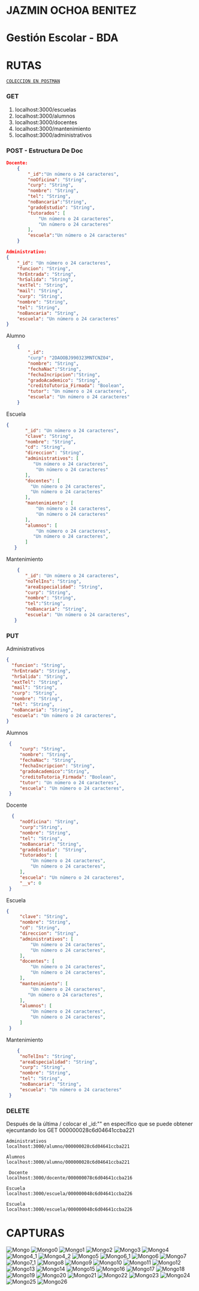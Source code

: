 # **JAZMIN OCHOA BENITEZ**
# Gestión Escolar - BDA
# RUTAS
[`COLECCION EN POSTMAN`](https://www.getpostman.com/collections/304b6dfd9b5fb5f971a6)


### GET
1. localhost:3000/escuelas
2. localhost:3000/alumnos
3. localhost:3000/docentes
4. localhost:3000/mantenimiento
5. localhost:3000/administrativos
### POST - Estructura De Doc
``` json
Docente:
    {
        "_id":"Un número o 24 caracteres",
        "noOficina": "String",
        "curp": "String",
        "nombre": "String",
        "tel": "String",
        "noBancaria":"String",
        "gradoEstudio": "String",
        "tutorados": [
            "Un número o 24 caracteres",
            "Un número o 24 caracteres"
        ],
        "escuela":"Un número o 24 caracteres"
    }
```

```json
Administrativo:
{
    "_id": "Un número o 24 caracteres",
    "funcion": "String",
    "hrEntrada": "String",
    "hrSalida": "String",
    "extTel": "String",
    "mail": "String",
    "curp": "String",
    "nombre": "String",
    "tel": "String",
    "noBancaria": "String",
    "escuela": "Un número o 24 caracteres"
}
```
Alumno
```json
    {
        "_id":
        "curp": "2DAOOBJ990323MNTCNZ04",
        "nombre": "String",
        "fechaNac":"String",
        "fechaIncripcion":"String",
        "gradoAcademico": "String",
        "creditoTutoria_Firmada": "Boolean",
        "tutor": "Un número o 24 caracteres",
        "escuela": "Un número o 24 caracteres"
    }
 ```
 Escuela
 ```json
 {
        "_id": "Un número o 24 caracteres",
        "clave": "String",
        "nombre": "String",
        "cd": "String",
        "direccion": "String",
        "administrativos": [
           "Un número o 24 caracteres",
            "Un número o 24 caracteres"
        ],
        "docentes": [
          "Un número o 24 caracteres",
          "Un número o 24 caracteres"
        ],
        "mantenimiento": [
            "Un número o 24 caracteres",
            "Un número o 24 caracteres"
        ],
        "alumnos": [
            "Un número o 24 caracteres",
           "Un número o 24 caracteres",
        ]
    }
 ```
 Mantenimiento
 ```json
     {
        "_id": "Un número o 24 caracteres",
        "noTelIns": "String",
        "areaEspecialidad": "String",
        "curp": "String",
        "nombre": "String",
        "tel":"String",
        "noBancaria": "String",
        "escuela": "Un número o 24 caracteres",
    }
 ```

### PUT
Administrativos
  ```json
  {
    "funcion": "String",
    "hrEntrada": "String",
    "hrSalida": "String",
    "extTel": "String",
    "mail": "String",
    "curp": "String",
    "nombre": "String",
    "tel": "String",
    "noBancaria": "String",
    "escuela": "Un número o 24 caracteres",
}
 ```
Alumnos
   ```json
    {
        "curp": "String",
        "nombre": "String",
        "fechaNac": "String",
        "fechaIncripcion": "String",
        "gradoAcademico":"String",
        "creditoTutoria_Firmada": "Boolean",
        "tutor": "Un número o 24 caracteres",
        "escuela": "Un número o 24 caracteres",
    }
 ```
 Docente
   ```json
     {
        "noOficina": "String",
        "curp":"String",
        "nombre": "String",
        "tel": "String",
        "noBancaria": "String",
        "gradoEstudio": "String",
        "tutorados": [
            "Un número o 24 caracteres",
            "Un número o 24 caracteres",
        ],
        "escuela": "Un número o 24 caracteres",
        "__v": 0
    }
 ```

 Escuela
   ```json
   {
        "clave": "String",
        "nombre": "String",
        "cd": "String",
        "direccion": "String",
        "administrativos": [
            "Un número o 24 caracteres",
            "Un número o 24 caracteres",
        ],
        "docentes": [
            "Un número o 24 caracteres",
            "Un número o 24 caracteres",
        ],
        "mantenimiento": [
            "Un número o 24 caracteres",
           "Un número o 24 caracteres",
        ],
        "alumnos": [
            "Un número o 24 caracteres",
            "Un número o 24 caracteres",
        ]
    }
 ```
 Mantenimiento
   ```json
       {
        "noTelIns": "String",
        "areaEspecialidad": "String",
        "curp": "String",
        "nombre": "String",
        "tel": "String",
        "noBancaria": "String",
        "escuela": "Un número o 24 caracteres"
    }
 ```
### DELETE
Después de la última /
colocar el _id:"" en específico
que se puede obtener ejecuntando los GET
000000028c6d04641ccba221

  ```
  Administrativos
localhost:3000/alumno/000000028c6d04641ccba221
 ```
   ```
   Alumnos
   localhost:3000/alumno/000000028c6d04641ccba221
 ```
   ```
    Docente
   localhost:3000/docente/000000078c6d04641ccba216
 ```
   ```
   Escuela
   localhost:3000/escuela/000000048c6d04641ccba226
 ```

   ```
   Escuela
   localhost:3000/escuela/000000048c6d04641ccba226
 ```


# CAPTURAS
![Mongo](./Capturas_Gesti%C3%B3n_Escolar-Cassandra/Mongo.PNG)
![Mongo0](./Capturas_Gesti%C3%B3n_Escolar-Cassandra/Mongo0.PNG)
![Mongo1](./Capturas_Gesti%C3%B3n_Escolar-Cassandra/Mongo1.PNG)
![Mongo2](./Capturas_Gesti%C3%B3n_Escolar-Cassandra/Mongo2.PNG)
![Mongo3](./Capturas_Gesti%C3%B3n_Escolar-Cassandra/Mongo3.PNG)
![Mongo4](./Capturas_Gesti%C3%B3n_Escolar-Cassandra/Mongo4.PNG)
![Mongo4_1](./Capturas_Gesti%C3%B3n_Escolar-Cassandra/Mongo4_1.PNG)
![Mongo4_2](./Capturas_Gesti%C3%B3n_Escolar-Cassandra/Mongo4_2.PNG)
![Mongo5](./Capturas_Gesti%C3%B3n_Escolar-Cassandra/Mongo5.PNG)
![Mongo6_1](./Capturas_Gesti%C3%B3n_Escolar-Cassandra/Mongo6_1.PNG)
![Mongo6](./Capturas_Gesti%C3%B3n_Escolar-Cassandra/Mongo6.PNG)
![Mongo7](./Capturas_Gesti%C3%B3n_Escolar-Cassandra/Mongo7.PNG)
![Mongo7_1](./Capturas_Gesti%C3%B3n_Escolar-Cassandra/Mongo7_1.PNG)
![Mongo8](./Capturas_Gesti%C3%B3n_Escolar-Cassandra/Mongo8.PNG)
![Mongo9](./Capturas_Gesti%C3%B3n_Escolar-Cassandra/Mongo9.PNG)
![Mongo10](./Capturas_Gesti%C3%B3n_Escolar-Cassandra/Mongo10.PNG)
![Mongo11](./Capturas_Gesti%C3%B3n_Escolar-Cassandra/Mongo11.PNG)
![Mongo12](./Capturas_Gesti%C3%B3n_Escolar-Cassandra/Mongo12.PNG)
![Mongo13](./Capturas_Gesti%C3%B3n_Escolar-Cassandra/Mongo13.PNG)
![Mongo14](./Capturas_Gesti%C3%B3n_Escolar-Cassandra/Mongo14.PNG)
![Mongo15](./Capturas_Gesti%C3%B3n_Escolar-Cassandra/Mongo15.PNG)
![Mongo16](./Capturas_Gesti%C3%B3n_Escolar-Cassandra/Mongo16.PNG)
![Mongo17](./Capturas_Gesti%C3%B3n_Escolar-Cassandra/Mongo17.PNG)
![Mongo18](./Capturas_Gesti%C3%B3n_Escolar-Cassandra/Mongo18.PNG)
![Mongo19](./Capturas_Gesti%C3%B3n_Escolar-Cassandra/Mongo19.PNG)
![Mongo20](./Capturas_Gesti%C3%B3n_Escolar-Cassandra/Mongo20.PNG)
![Mongo21](./Capturas_Gesti%C3%B3n_Escolar-Cassandra/Mongo21.PNG)
![Mongo22](./Capturas_Gesti%C3%B3n_Escolar-Cassandra/Mongo22.PNG)
![Mongo23](./Capturas_Gesti%C3%B3n_Escolar-Cassandra/Mongo23.PNG)
![Mongo24](./Capturas_Gesti%C3%B3n_Escolar-Cassandra/Mongo24.PNG)
![Mongo25](./Capturas_Gesti%C3%B3n_Escolar-Cassandra/Mongo25.PNG)
![Mongo26](./Capturas_Gesti%C3%B3n_Escolar-Cassandra/Mongo26.PNG)

